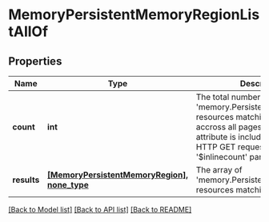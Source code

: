 # MemoryPersistentMemoryRegionListAllOf

## Properties
Name | Type | Description | Notes
------------ | ------------- | ------------- | -------------
**count** | **int** | The total number of &#39;memory.PersistentMemoryRegion&#39; resources matching the request, accross all pages. The &#39;Count&#39; attribute is included when the HTTP GET request includes the &#39;$inlinecount&#39; parameter. | [optional] 
**results** | [**[MemoryPersistentMemoryRegion], none_type**](MemoryPersistentMemoryRegion.md) | The array of &#39;memory.PersistentMemoryRegion&#39; resources matching the request. | [optional] 

[[Back to Model list]](../README.md#documentation-for-models) [[Back to API list]](../README.md#documentation-for-api-endpoints) [[Back to README]](../README.md)


